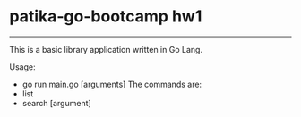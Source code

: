 # patika-go-bootcamp hw1

***

This is a basic library application written in Go Lang. 

Usage:
* go run main.go <command> [arguments]
The commands are:
* list
* search [argument]
